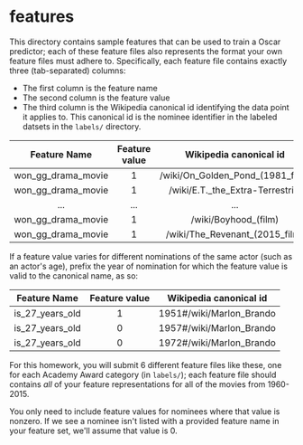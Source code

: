 # features

This directory contains sample features that can be used to train a Oscar predictor; each of these feature files also represents the format your own feature files must adhere to.  Specifically, each feature file contains exactly three (tab-separated) columns:

* The first column is the feature name
* The second column is the feature value
* The third column is the Wikipedia canonical id identifying the data point it applies to.  This canonical id is the nominee identifier in the labeled datsets in the `labels/` directory.


|Feature Name | Feature value | Wikipedia canonical id|
|:-:|:-:|:-:|
won_gg_drama_movie|	1	|/wiki/On_Golden_Pond_(1981_film)
won_gg_drama_movie|	1	|/wiki/E.T._the_Extra-Terrestrial
...|...|...
won_gg_drama_movie|	1|	/wiki/Boyhood_(film)
won_gg_drama_movie|	1|	/wiki/The_Revenant_(2015_film)

If a feature value varies for different nominations of the same actor (such as an actor's age), prefix the year of nomination for which the feature value is valid to the canonical name, as so:

|Feature Name | Feature value | Wikipedia canonical id|
|:-:|:-:|:-:|
is_27_years_old|	1	|1951#/wiki/Marlon_Brando
is_27_years_old|	0	|1957#/wiki/Marlon_Brando
is_27_years_old|	0	|1972#/wiki/Marlon_Brando


For this homework, you will submit 6 different feature files like these, one for each Academy Award category (in `labels/`); each feature file should contains *all* of your feature representations for all of the movies from 1960-2015.

You only need to include feature values for nominees where that value is nonzero.  If we see a nominee isn't listed with a provided feature name in your feature set, we'll assume that value is 0.

